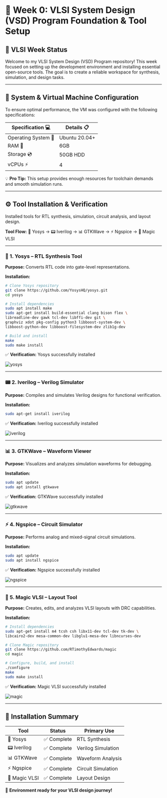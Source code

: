 # 🚀 Week 0: VLSI System Design (VSD) Program Foundation & Tool Setup

## 📌 VLSI Week Status
Welcome to my VLSI System Design (VSD) Program repository! This week focused on setting up the development environment and installing essential open-source tools. The goal is to create a reliable workspace for synthesis, simulation, and design tasks.

---

## 🎯 System & Virtual Machine Configuration
To ensure optimal performance, the VM was configured with the following specifications:

| Specification 💻       | Details 📋        |
|------------------------|-----------------|
| Operating System 🐧    | Ubuntu 20.04+   |
| RAM 💾                 | 6GB             |
| Storage 💿             | 50GB HDD        |
| vCPUs ⚡                | 4               |

💡 **Pro Tip:** This setup provides enough resources for toolchain demands and smooth simulation runs.

---

## ⚙️ Tool Installation & Verification
Installed tools for RTL synthesis, simulation, circuit analysis, and layout design.

**Tool Flow:** 🧠 Yosys → 📟 Iverilog → 📊 GTKWave → ⚡ Ngspice → 🎨 Magic VLSI

---

### 🧠 1. Yosys – RTL Synthesis Tool
**Purpose:** Converts RTL code into gate-level representations.

**Installation:**
```bash
# Clone Yosys repository
git clone https://github.com/YosysHQ/yosys.git
cd yosys 

# Install dependencies
sudo apt install make
sudo apt-get install build-essential clang bison flex \
libreadline-dev gawk tcl-dev libffi-dev git \
graphviz xdot pkg-config python3 libboost-system-dev \
libboost-python-dev libboost-filesystem-dev zlib1g-dev

# Build and install
make
sudo make install
````

✅ **Verification:** Yosys successfully installed

![yosys](https://github.com/user-attachments/assets/ac0b6b20-ae2c-4e4e-8816-685e48389a18)


---

### 📟 2. Iverilog – Verilog Simulator

**Purpose:** Compiles and simulates Verilog designs for functional verification.

**Installation:**

```bash
sudo apt-get install iverilog
```

✅ **Verification:** Iverilog successfully installed

![iverilog](https://github.com/user-attachments/assets/49aa0aac-531c-4e81-9431-6e6500c6fa53)


---

### 📊 3. GTKWave – Waveform Viewer

**Purpose:** Visualizes and analyzes simulation waveforms for debugging.

**Installation:**

```bash
sudo apt update
sudo apt install gtkwave
```

✅ **Verification:** GTKWave successfully installed

![gtkwave](https://github.com/user-attachments/assets/f21c3c28-cc4c-4d47-a8cb-bdc7f645ce73)


---

### ⚡ 4. Ngspice – Circuit Simulator

**Purpose:** Performs analog and mixed-signal circuit simulations.

**Installation:**

```bash
sudo apt update
sudo apt install ngspice
```

✅ **Verification:** Ngspice successfully installed

![ngspice](https://github.com/user-attachments/assets/f269e9d6-fb16-4282-88b1-b5fa266a5999)


---

### 🎨 5. Magic VLSI – Layout Tool

**Purpose:** Creates, edits, and analyzes VLSI layouts with DRC capabilities.

**Installation:**

```bash
# Install dependencies
sudo apt-get install m4 tcsh csh libx11-dev tcl-dev tk-dev \
libcairo2-dev mesa-common-dev libglu1-mesa-dev libncurses-dev

# Clone Magic repository
git clone https://github.com/RTimothyEdwards/magic
cd magic

# Configure, build, and install
./configure
make
sudo make install
```

✅ **Verification:** Magic VLSI successfully installed

![magic](https://github.com/user-attachments/assets/87995eab-94cf-44ec-9197-0d155dd3dfb6)


---

## 🎉 Installation Summary

| Tool          | Status     | Primary Use        |
| ------------- | ---------- | ------------------ |
| 🧠 Yosys      | ✅ Complete | RTL Synthesis      |
| 📟 Iverilog   | ✅ Complete | Verilog Simulation |
| 📊 GTKWave    | ✅ Complete | Waveform Analysis  |
| ⚡ Ngspice     | ✅ Complete | Circuit Simulation |
| 🎨 Magic VLSI | ✅ Complete | Layout Design      |

🚀 **Environment ready for your VLSI design journey!**
